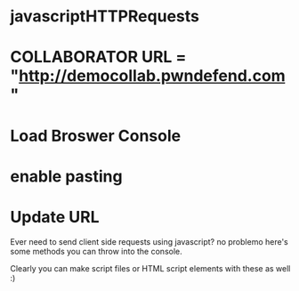 # javascriptHTTPRequests


# COLLABORATOR URL = "http://democollab.pwndefend.com"
# Load Broswer Console
# enable pasting
# Update URL

Ever need to send client side requests using javascript? no problemo here's some methods you can throw into the console.

Clearly you can make script files or HTML script elements with these as well :)

